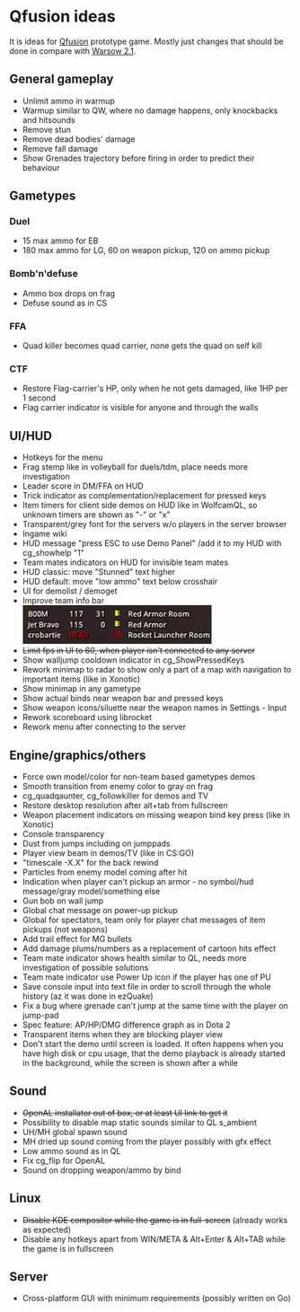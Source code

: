 # Qfusion ideas
It is ideas for <a href="https://github.com/Qfusion/qfusion">Qfusion</a> prototype game. Mostly just changes that should be done in compare with <a href="https://warsow.net">Warsow 2.1</a>.

## General gameplay
* Unlimit ammo in warmup
* Warmup similar to QW, where no damage happens, only knockbacks and hitsounds
* Remove stun
* Remove dead bodies' damage
* Remove fall damage
* Show Grenades trajectory before firing in order to predict their behaviour

## Gametypes

### Duel
* 15 max ammo for EB
* 180 max ammo for LG, 60 on weapon pickup, 120 on ammo pickup

### Bomb'n'defuse
* Ammo box drops on frag
* Defuse sound as in CS

### FFA
* Quad killer becomes quad carrier, none gets the quad on self kill

### CTF
* Restore Flag-carrier's HP, only when he not gets damaged, like 1HP per 1 second
* Flag carrier indicator is visible for anyone and through the walls

## UI/HUD
* Hotkeys for the menu
* Frag stemp like in volleyball for duels/tdm, place needs more investigation
* Leader score in DM/FFA on HUD
* Trick indicator as complementation/replacement for pressed keys
* Item timers for client side demos on HUD like in WolfcamQL, so unknown timers are shown as "-" or "x"
* Transparent/grey font for the servers w/o players in the server browser
* Ingame wiki
* HUD message "press ESC to use Demo Panel" /add it to my HUD with cg_showhelp "1"
* Team mates indicators on HUD for invisible team mates
* HUD classic: move "Stunned" text higher
* HUD default: move "low ammo" text below crosshair
* UI for demolist / demoget
* Improve team info bar <img src="images/ql_team_info.png" />
* ~~Limit fps in UI to 60, when player isn't connected to any server~~
* Show walljump cooldown indicator in cg_ShowPressedKeys
* Rework minimap to radar to show only a part of a map with navigation to important items (like in Xonotic)
* Show minimap in any gametype
* Show actual binds near weapon bar and pressed keys
* Show weapon icons/siluette near the weapon names in Settings - Input
* Rework scoreboard using librocket
* Rework menu after connecting to the server 

## Engine/graphics/others
* Force own model/color for non-team based gametypes demos
* Smooth transition from enemy color to gray on frag
* cg_quadqaunter, cg_followkiller for demos and TV
* Restore desktop resolution after alt+tab from fullscreen
* Weapon placement indicators on missing weapon bind key press (like in Xonotic)
* Console transparency
* Dust from jumps including on jumppads
* Player view beam in demos/TV (like in CS:GO)
* "timescale -X.X" for the back rewind
* Particles from enemy model coming after hit
* Indication when player can't pickup an armor - no symbol/hud message/gray model/something else
* Gun bob on wall jump
* Global chat message on power-up pickup
* Global for spectators, team only for player chat messages of item pickups (not weapons)
* Add trail effect for MG bullets
* Add damage plums/numbers as a replacement of cartoon hits effect
* Team mate indicator shows health similar to QL, needs more investigation of possible solutions
* Team mate indicator use Power Up icon if the player has one of PU
* Save console input into text file in order to scroll through the whole history (az it was done in ezQuake)
* Fix a bug where grenade can't jump at the same time with the player on jump-pad
* Spec feature: AP/HP/DMG difference graph as in Dota 2
* Transparent items when they are blocking player view
* Don't start the demo until screen is loaded. It often happens when you have high disk or cpu usage, that the demo playback is already started in the background, while the screen is shown after a while

## Sound
* ~~OpenAL installator out of box, or at least UI link to get it~~
* Possibility to disable map static sounds similar to QL s_ambient
* UH/MH global spawn sound
* MH dried up sound coming from the player possibly with gfx effect
* Low ammo sound as in QL
* Fix cg_flip for OpenAL
* Sound on dropping weapon/ammo by bind

## Linux
* ~~Disable KDE compositor while the game is in full-screen~~ (already works as expected)
* Disable any hotkeys apart from WIN/META & Alt+Enter & Alt+TAB while the game is in fullscreen

## Server
* Cross-platform GUI with minimum requirements (possibly written on Go)
